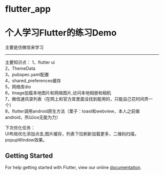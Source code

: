 # flutter_app

个人学习Flutter的练习Demo
==

主要是仿微信来学习

--------

主要知识点：
1，flutter ui  
2，ThemeData  
3，pubspec.yaml配置  
4，shared_preferences缓存  
5，网络库dio  
6，Image加载本地图片和网络图片,访问本地相册和相机  
7，微信通讯录列表（在网上和官方库里面没找到能用的，只能自己花时间弄一个）  
8，flutter调用android原生方法（栗子：toast和webview，本人之前做android，所以ios无能为力）  

下次优化任务：  
UI布局优化添加点击,图片缓存，列表下拉刷新加载更多，二维码扫描，popupWindow效果。

## Getting Started

For help getting started with Flutter, view our online
[documentation](https://flutter.io/).
